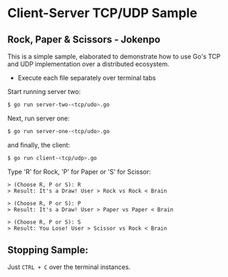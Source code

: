# Client-Server TCP/UDP Sample

## Rock, Paper & Scissors - Jokenpo

This is a simple sample, elaborated to demonstrate how to use Go's TCP and UDP implementation over a distributed ecosystem.

- Execute each file separately over terminal tabs

Start running server two:
```bash
$ go run server-two-<tcp/udo>.go
```

Next, run server one:
```bash
$ go run server-one-<tcp/udo>.go
```

and finally, the client:
```bash
$ go run client-<tcp/udp>.go
```

Type 'R' for Rock, 'P' for Paper or 'S' for Scissor:
```
> (Choose R, P or S): R
> Result: It's a Draw! User > Rock vs Rock < Brain

> (Choose R, P or S): P
> Result: It's a Draw! User > Paper vs Paper < Brain

> (Choose R, P or S): S
> Result: You Lose! User > Scissor vs Rock < Brain
```

## Stopping Sample:
Just `CTRL + C` over the terminal instances.